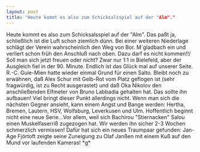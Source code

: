 ```yaml
---
layout: post
title: "Heute kommt es also zum Schicksalsspiel auf der "Alm"."
---
```


Heute kommt es also zum Schicksalsspiel auf der "Alm". Das paßt ja, schließlich ist die Luft schon ziemlich dünn. Bei einer weiteren Niederlage schlägt der Verein wahrscheinlich den Weg von Bor. M´gladbach ein und verliert schon früh den Anschluß nach oben. Dazu darf es nicht kommen!!/ Soll man sich jetzt freuen oder nicht? Zwar nur 1:1 in Bielefeld, aber der Ausgleich fiel in der 90. Minute. Endlich ist das Glück mal auf unserer Seite. R.-C. Guie-Mien hatte wieder einmal Grund für einen Salto. Bleibt noch zu erwähnen, daß Alex Schur mit Gelb-Rot vom Platz geflogen ist (sehr fragwürdig, ist zu Recht ausgerastet) und daß Oka Nikolov den anschließenden Elfmeter von Bruno Labbadia gehalten hat. Das sollte ihn aufbauen! Viel bringt dieser Punkt allerdings nicht. Wenn man sich die nächsten Gegner ansieht, kann einem Angst und Bange werden: Hertha, Bremen, Lautern, HSV, Wolfsburg, Leverkusen und Ulm. Hoffentlich beginnt nicht eine neue Serie...Vor allem, weil sich Bachirou "Stiernacken" Salou einen Muskelfaserriß zugezogen hat. Wir werden ihn sicher 2-3 Wochen schmerzlich vermissen! Dafür hat sich ein neues Traumpaar gefunden: Jan-Age Fjörtoft zeigte seine Zuneigung zu Olaf Janßen mit einem Kuß auf den Mund vor laufenden Kameras! \*g\*
